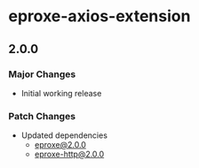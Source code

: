 # eproxe-axios-extension

## 2.0.0

### Major Changes

- Initial working release

### Patch Changes

- Updated dependencies
  - eproxe@2.0.0
  - eproxe-http@2.0.0
